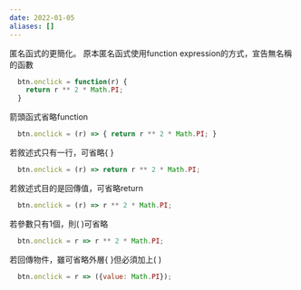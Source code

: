 ```yaml
---
date: 2022-01-05
aliases: []
---
```

匿名函式的更簡化。
原本匿名函式使用function expression的方式，宣告無名稱的函數
```js
  btn.onclick = function(r) {
    return r ** 2 * Math.PI;
  }
```

箭頭函式省略function
```js
  btn.onclick = (r) => { return r ** 2 * Math.PI; }
```
若敘述式只有一行，可省略{ }
```js
  btn.onclick = (r) => return r ** 2 * Math.PI; 
```
若敘述式目的是回傳值，可省略return
```js
  btn.onclick = (r) => r ** 2 * Math.PI;
```
若參數只有1個，則( )可省略
```js
  btn.onclick = r => r ** 2 * Math.PI;
```
若回傳物件，雖可省略外層{ }但必須加上( )
```js
  btn.onclick = r => ({value: Math.PI});
```
